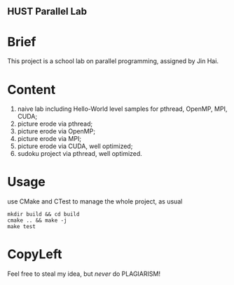 HUST Parallel Lab
----------------------------------------
# Brief
This project is a school lab on parallel programming, assigned by Jin Hai. 

# Content
1. naive lab including Hello-World level samples for pthread, OpenMP, MPI, CUDA;
2. picture erode via pthread;
3. picture erode via OpenMP;
4. picture erode via MPI;
5. picture erode via CUDA, well optimized;
6. sudoku project via pthread, well optimized.

# Usage
use CMake and CTest to manage the whole project, as usual
~~~
mkdir build && cd build
cmake .. && make -j 
make test
~~~

# CopyLeft 
Feel free to steal my idea, but *never* do PLAGIARISM!
